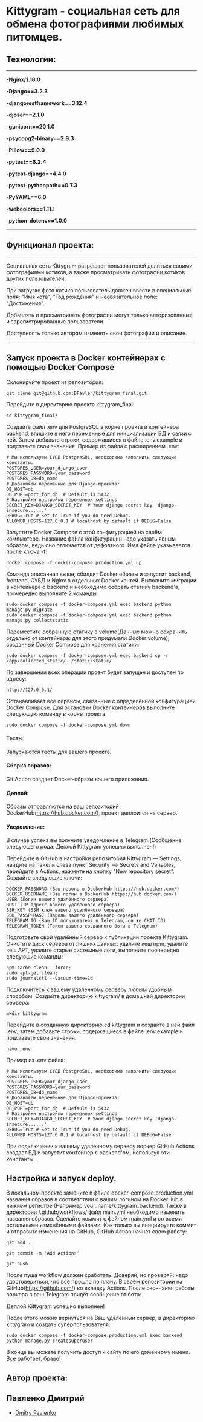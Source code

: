 #  Kittygram - социальная сеть для обмена фотографиями любимых питомцев.

## Технологии:
***
**-Nginx/1.18.0**

**-Django==3.2.3**

**-djangorestframework==3.12.4**

**-djoser==2.1.0**

**-gunicorn==20.1.0**

**-psycopg2-binary==2.9.3**

**-Pillow==9.0.0**

**-pytest==6.2.4**

**-pytest-django==4.4.0**

**-pytest-pythonpath==0.7.3**

**-PyYAML==6.0** 

**-webcolors==1.11.1**

**-python-dotenv==1.0.0**
***


## Функционал проекта:
***
Социальная сеть Kittygram разрешает пользователей делиться своими фотографиями котиков, а также просматривать фотографии котиков других пользователей.

При загрузке фото котика пользователь должен ввести в специальные поля: "Имя кота", "Год рождения" и необязательное поле: "Достижения".

Добавлять и просматривать фотографии могут только авторизованные и зарегистрированные пользователи.

Доступность только авторам изменять свои фотографии и описание.
***

## Запуск проекта в Docker контейнерах с помощью Docker Compose

Склонируйте проект из репозитория:
```
git clone git@github.com:DPavlen/kittygram_final.git
```
Перейдите в директорию проекта kittygram_final:
```
cd kittygram_final/
```
Создайте файл .env для PostgreSQL в корне проекта и контейнера backend, впишите в него переменные для инициализации БД и связи с ней. Затем добавьте строки, содержащиеся в файле .env.example и подставьте свои значения.
Пример из файла с расширением .env:
```
# Мы используем СУБД PostgreSQL, необходимо заполнить следующие константы.
POSTGRES_USER=your_django_user
POSTGRES_PASSWORD=your_password
POSTGRES_DB=db_name
# Добавляем переменные для Django-проекта:
DB_HOST=db
DB_PORT=port_for_db  # Default is 5432
# Настройки настройки переменных settings
SECRET_KEY=DJANGO_SECRET_KEY  # Your django secret key 'django-insecure......'
DEBUG=True # Set to True if you do need Debug.
ALLOWED_HOSTS=127.0.0.1 # localhost by default if DEBUG=False
```
Запустите Docker Compose с этой конфигурацией на своём компьютере. Название файла конфигурации надо указать явным образом, ведь оно отличается от дефолтного. Имя файла указывается после ключа -f:
```
docker compose -f docker-compose.production.yml up
```
Команда описанная выше, сбилдит Docker образы и запустит backend, frontend, СУБД и Nginx в отдельных Docker контей.
Выполните миграции в контейнере с backend и необходимо собрать статику backend'a, поочередно выполните 2 команды:
```
sudo docker compose -f docker-compose.yml exec backend python manage.py migrate
sudo docker compose -f docker-compose.yml exec backend python manage.py collectstatic
```
Переместите собранную статику в volume(Данные можно сохранить отдельно от контейнера: для этого придумали Docker volume), 
созданный Docker Compose для хранения статики:
```
sudo docker compose -f docker-compose.yml exec backend cp -r /app/collected_static/. /static/static/
```
По завершении всех операции проект будет запущен и доступен по адресу:
```
http://127.0.0.1/
```
Останавливает все сервисы, связанные с определённой конфигурацией Docker Compose. 
Для остановки Docker контейнеров выполните следующую команду в корне проекта:
```
sudo docker compose -f docker-compose.yml down
```
#### Тесты: 
Запускаются тесты для вашего проекта.
#### Сборка образов: 
Git Action создает Docker-образы вашего приложения.
#### Деплой: 
Образы отправляются на ваш репозиторий DockerHub(https://hub.docker.com/), проект деплоится на сервер. 
#### Уведомление: 
В случае успеха вы получите уведомление в Telegram.(Сообщение следующего рода: Деплой Kittygram успешно выполнен!)

Перейдите в GitHub в настройки репозитория Kittygram — Settings, найдите на панели слева пункт Security -->  Secrets and Variables, перейдите в Actions, нажмите на кнопку "New repository secret".
Создайте следующие ключи:
```
DOCKER_PASSWORD (Ваш пароль в DockerHub https://hub.docker.com/)
DOCKER_USERNAME (Ваш логин в DockerHub https://hub.docker.com/)
USER (Логин вашего удалённого сервера)
HOST (IP адресс вашего удалённого сервера)
SSH_KEY (SSH ключ вашего удалённого сервера)
SSH_PASSPHRASE (Пароль вашего удалённого сервера)
TELEGRAM_TO (Ваш ID пользователя в Telegram, он же CHAT_ID)
TELEGRAM_TOKEN (Токен вашего создангого бота в Telegram)
```
Подготовьте свой удалённый сервер к публикации проекта Kittygram. Очистите диск сервера от лишних данных:
удалите кеш npm, удалите кеш APT, удалите старые системные логи, выполните поочередно следующие команды:
```
npm cache clean --force;
sudo apt-get clean;
sudo journalctl --vacuum-time=1d
```
Подключитесь к вашему удалённому серверу любым удобным способом. Создайте директорию kittygram/ в домашней директории сервера:
```
mkdir kittygram
```
Перейдите в созданную директорию cd kittygram и создайте в ней файл .env, затем добавьте строки, содержащиеся в файле .env.example и подставьте свои значения.
```
nano .env
```
Пример из .env файла:
```
# Мы используем СУБД PostgreSQL, необходимо заполнить следующие константы.
POSTGRES_USER=your_django_user
POSTGRES_PASSWORD=your_password
POSTGRES_DB=db_name
# Добавляем переменные для Django-проекта:
DB_HOST=db
DB_PORT=port_for_db  # Default is 5432
# Настройки настройки переменных settings
SECRET_KEY=DJANGO_SECRET_KEY  # Your django secret key 'django-insecure......'
DEBUG=True # Set to True if you do need Debug.
ALLOWED_HOSTS=127.0.0.1 # localhost by default if DEBUG=False
```
При подключении к вашему удалённому серверу воркер GitHub Actions создаст БД и запустит контейнер с backend'ом, используя эти константы.

## Настройка и запуск deploy.
В локальном проекте замените в файле docker-compose.production.yml названия образов в соответствии с вашим логином на DockerHub в нижнем регистре (Например your_name/kittygram_backend).
Также в директории /.github/workflows/ файл main.yml необходимо изменить названия образов.
Сделайте коммит с файлом main.yml и со всеми остальными изменёнными файлами. Как только вы инициируете коммит и отправите изменения на GitHub, GitHub Action начнет свою работу:
```
git add .
```
```
git commit -m 'Add Actions'
```
```
git push
```
После пуша workflow должен сработать. Доверяй, но проверяй: надо удостовериться, что всё прошло по плану. В своём репозитории на GitHub(https://github.com/) во вкладку Actions. После окончания работы воркера в ваш Telegram придёт сообщение от бота:

Деплой Kittygram успешно выполнен!

После этого можно вернуться на Ваш удалённый сервер, в директорию kittygram и создать суперпользователя:
```
sudo docker compose -f docker-compose.production.yml exec backend python manage.py createsuperuser
```
В конце вы можете получить доступ к сайту по его доменному имени. Все работает, браво!

## Автор проекта: 
## Павленко Дмитрий
- [Dmitry Pavlenko](https://github.com/DPavlen)
